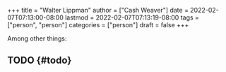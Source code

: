 +++
title = "Walter Lippman"
author = ["Cash Weaver"]
date = 2022-02-07T07:13:00-08:00
lastmod = 2022-02-07T07:13:19-08:00
tags = ["person", "person"]
categories = ["person"]
draft = false
+++

Among other things:


## TODO {#todo}
